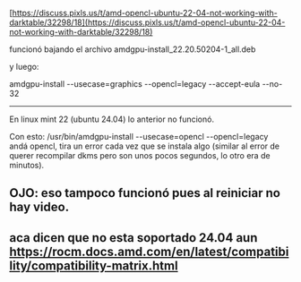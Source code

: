 [https://discuss.pixls.us/t/amd-opencl-ubuntu-22-04-not-working-with-darktable/32298/18](https://discuss.pixls.us/t/amd-opencl-ubuntu-22-04-not-working-with-darktable/32298/18)

funcionó bajando el archivo amdgpu-install_22.20.50204-1_all.deb

y luego:

amdgpu-install --usecase=graphics --opencl=legacy --accept-eula --no-32

------------

En linux mint 22 (ubuntu 24.04) lo anterior no funcionó.

Con esto:
/usr/bin/amdgpu-install --usecase=opencl  --opencl=legacy  
andá opencl, tira un error cada vez que se instala algo (similar al error de querer recompilar dkms pero son unos pocos segundos, lo otro era de minutos).

OJO: eso tampoco funcionó pues al reiniciar no hay video.
-------------
aca dicen que no esta soportado 24.04 aun
https://rocm.docs.amd.com/en/latest/compatibility/compatibility-matrix.html
--------
